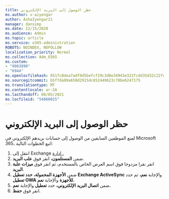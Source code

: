 ```yaml
---
title: حظر الوصول إلى البريد الإلكتروني
ms.author: v-aiyengar
author: AshaIyengar21
manager: dansimp
ms.date: 12/15/2020
ms.audience: Admin
ms.topic: article
ms.service: o365-administration
ROBOTS: NOINDEX, NOFOLLOW
localization_priority: Normal
ms.collection: Adm_O365
ms.custom:
- "9003890"
- "6944"
ms.openlocfilehash: 851fc0dea7adf9d5befcf29c3d0e34943e322fcdd35d32c22fd7d2c49a7eed0e
ms.sourcegitcommit: b5f7da89a650d2915dc652449623c78be6247175
ms.translationtype: MT
ms.contentlocale: ar-SA
ms.lasthandoff: 08/05/2021
ms.locfileid: "54060015"
---
```

# <a name="block-access-to-email"></a>حظر الوصول إلى البريد الإلكتروني

لمنع الموظفين السابقين من الوصول إلى حسابات بريدهم الإلكتروني في Microsoft 365، اتبع الخطوات التالية:

1. انتقل إلى Exchange [إدارة .](https://go.microsoft.com/fwlink/?linkid=2138629)
1. ضمن **المستلمون،** انقر فوق **علب البريد**.
1. انقر نقرا مزدوجا فوق اسم العرض الخاص بالمستخدم، ثم انقر فوق **ميزات علبة البريد**.
1. ضمن **الأجهزة المحمولة،** **حدد تعطيل Exchange ActiveSync** والإجابة **نعم،** ثم حدد **تعطيل OWA للأجهزة** والإجابة **نعم.**
1. ضمن **اتصال البريد الإلكتروني،** حدد **تعطيل** والإجابة **نعم.**
1. انقر فوق **حفظ**.
